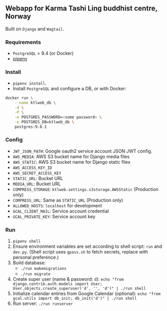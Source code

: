 Webapp for Karma Tashi Ling buddhist centre, Norway
---------------------------------------------------

Built on `Django` and `Wagtail`.

### Requirements

* `PostgreSQL` > 9.4 (or Docker)
* [pipenv](https://docs.pipenv.org/)

### Install

* `pipenv install`.
* Install `PostgreSQL` and configure a DB, or with Docker:

```bash
docker run \
    --name ktlweb_db \
    -d \
    -P \
    -e POSTGRES_PASSWORD=<some password> \
    -e POSTGRES_DB=ktlweb_db \
    postgres:9.6.1
```

### Config

- `JWT_JSON_PATH`: Google oauth2 service account JSON JWT config.
- `AWS_MEDIA`: AWS S3 bucket name for Django media files
- `AWS_STATIC`: AWS S3 bucket name for Django static files
- `AWS_ACCESS_KEY_ID`
- `AWS_SECRET_ACCESS_KEY`
- `STATIC_URL`: Bucket URL
- `MEDIA_URL`: Bucket URL
- `COMPRESS_STORAGE`: `ktlweb.settings.s3storage.AWSStatic` (Production only)
- `COMPRESS_URL`: Same as `STATIC_URL` (Production only)
- `ALLOWED_HOSTS`: `localhost` for development
- `GCAL_CLIENT_MAIL`: Service account credential
- `GCAL_PRIVATE_KEY`: Service account key

### Run

1. `pipenv shell`
2. Ensure environment variables are set according to shell script: `run` and `dev.py`. (Shell script uses `gpass.sh` to fetch secrets, replace with personal preference.)
3. Build database:
    - `./run makemigrations`
    - `./run migrate`
4. Create super user (name & password: `d`): `echo "from django.contrib.auth.models import User; User.objects.create_superuser('d', '', 'd')" | ./run shell`
5. Initialize calendar entries from Google Calendar (optional): `echo "from gcal.utils import db_init; db_init('d')" | ./run shell`
5. Run server: `./run runserver`
